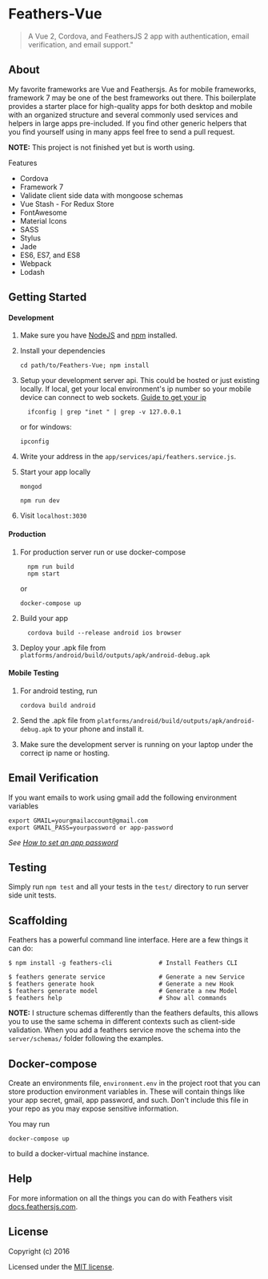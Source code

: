 # Feathers-Vue

> A Vue 2, Cordova, and FeathersJS 2 app with authentication, email verification, and email support.&#34;

## About

My favorite frameworks are Vue and Feathersjs. As for mobile frameworks, framework 7 may be one of the best frameworks out there. This boilerplate provides a starter place for high-quality apps for both desktop and mobile with an organized structure and several commonly used services and helpers in large apps pre-included. If you find other generic helpers that you find yourself using in many apps feel free to send a pull request.

__NOTE:__ This project is not finished yet but is worth using.

Features
  - Cordova
  - Framework 7
  - Validate client side data with mongoose schemas
  - Vue Stash - For Redux Store
  - FontAwesome
  - Material Icons
  - SASS
  - Stylus
  - Jade
  - ES6, ES7, and ES8
  - Webpack
  - Lodash

## Getting Started

#### Development

1. Make sure you have [NodeJS](https://nodejs.org/) and [npm](https://www.npmjs.com/) installed.
2. Install your dependencies

    ```
    cd path/to/Feathers-Vue; npm install
    ```

3. Setup your development server api. This could be hosted or just existing locally. If local, get your local environment's ip number so your mobile device can connect to web sockets. [Guide to get your ip](http://www.wikihow.com/Find-Your-IP-Address-on-a-Mac)
    
    ```
      ifconfig | grep "inet " | grep -v 127.0.0.1
    ```

    or for windows:

    ```
    ipconfig
    ```

4. Write your address in the `app/services/api/feathers.service.js`.

5. Start your app locally


    ```
    mongod
    ```

    ```
    npm run dev
    ```

6. Visit `localhost:3030`

#### Production

1. For production server run or use docker-compose

    ```
      npm run build
      npm start
    ```

    or

    ```
    docker-compose up
    ```
2. Build your app

    ```
      cordova build --release android ios browser
    ```
3. Deploy your .apk file from `platforms/android/build/outputs/apk/android-debug.apk`

#### Mobile Testing

1. For android testing, run

    ```
    cordova build android
    ```

2. Send the .apk file from `platforms/android/build/outputs/apk/android-debug.apk` to your phone and install it.

3. Make sure the development server is running on your laptop under the correct ip name or hosting.

## Email Verification

If you want emails to work using gmail add the following environment variables
  ```
  export GMAIL=yourgmailaccount@gmail.com
  export GMAIL_PASS=yourpassword or app-password
  ```
_See [How to set an app password](https://support.google.com/accounts/answer/185833)_

## Testing

Simply run `npm test` and all your tests in the `test/` directory to run server side unit tests.

## Scaffolding

Feathers has a powerful command line interface. Here are a few things it can do:

```
$ npm install -g feathers-cli             # Install Feathers CLI

$ feathers generate service               # Generate a new Service
$ feathers generate hook                  # Generate a new Hook
$ feathers generate model                 # Generate a new Model
$ feathers help                           # Show all commands
```



__NOTE:__ I structure schemas differently than the feathers defaults, this allows you to use the same schema in different contexts such as client-side validation. When you add a feathers service move the schema into the `server/schemas/` folder following the examples.

## Docker-compose
Create an environments file, `environment.env` in the project root that you can store production environment variables in. These will contain things like your app secret, gmail, app password, and such. Don't include this file in your repo as you may expose sensitive information.

You may run
```
docker-compose up
```
to build a docker-virtual machine instance.

## Help

For more information on all the things you can do with Feathers visit [docs.feathersjs.com](http://docs.feathersjs.com).

## License

Copyright (c) 2016

Licensed under the [MIT license](LICENSE).
